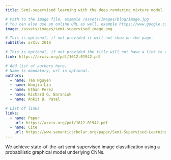 ```yaml
---
title: Semi-supervised learning with the deep rendering mixture model

# Path to the image file, example /assets/images/blog/image.jpg
# You can also use an online URL as well, example https://www.google.com/image.jpg
image: /assets/images/semi-supervised_image.png

# This is optional, if not provided it will not show on the page.
subtitle: arXiv 2018

# This is optional, if not provided the title will not have a link to anywhere
link: https://arxiv.org/pdf/1612.01942.pdf

# Add list of authors here.
# Name is mandatory, url is optional.
authors:
  - name: Tan Nguyen
  - name: Wanjia Liu
  - name: Ethan Perez
  - name: Richard G. Baraniuk
  - name: Ankit B. Patel

# List of links
links:
  - name: Paper
    url: https://arxiv.org/pdf/1612.01942.pdf
  - name: Cite
    url: https://www.semanticscholar.org/paper/Semi-Supervised-Learning-with-the-Deep-Rendering-Nguyen-Liu/11e9ed3ff39464bb2eb3dd4a6f180dd9c47b6458
---
```


<!--Abstract-->

We achieve state-of-the-art semi-supervised image classification using a probabilistic graphical model underlying CNNs.
